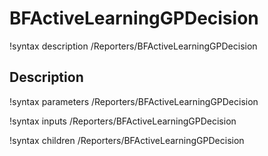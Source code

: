 # BFActiveLearningGPDecision

!syntax description /Reporters/BFActiveLearningGPDecision

## Description

!syntax parameters /Reporters/BFActiveLearningGPDecision

!syntax inputs /Reporters/BFActiveLearningGPDecision

!syntax children /Reporters/BFActiveLearningGPDecision
